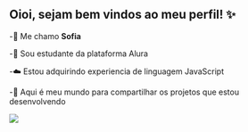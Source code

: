 ## Oioi, sejam bem vindos ao meu perfil! ✨ 


-🌙 Me chamo **Sofia**

-💞 Sou estudante da plataforma Alura 

-☁️ Estou adquirindo experiencia de linguagem JavaScript

-🫧 Aqui é meu mundo para compartilhar os projetos que estou desenvolvendo

![](https://www.google.com/url?sa=i&url=https%3A%2F%2Fgifdb.com%2Faesthetic-background&psig=AOvVaw1Be2P_7afkvObTazFzfxYM&ust=1716376942416000&source=images&cd=vfe&opi=89978449&ved=0CBEQjRxqFwoTCJDkt9zQnoYDFQAAAAAdAAAAABAD)

